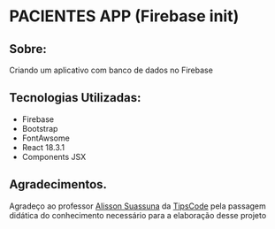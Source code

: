 # PACIENTES APP (Firebase init)

## Sobre:

Criando um aplicativo com banco de dados no Firebase
  
## Tecnologias Utilizadas:

- Firebase
- Bootstrap
- FontAwsome
- React 18.3.1
- Components JSX


## Agradecimentos.

Agradeço ao professor [Alisson Suassuna](https://github.com/alissonsuassuna) da [TipsCode](https://tipscode.tech/) pela passagem didática do conhecimento necessário para a elaboração desse projeto